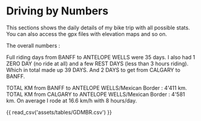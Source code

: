 # Driving by Numbers

This sections shows the daily details of my bike trip with all possible stats. You can also access the gpx files with elevation maps and so on.

The overall numbers :

Full riding days from BANFF to ANTELOPE WELLS were 35 days.
I also had 1 ZERO DAY (no ride at all) and a few REST DAYS (less than 3 hours riding). Which in total made up 39 DAYS. And 2 DAYS to get from CALGARY to BANFF. 

TOTAL KM from BANFF to ANTELOPE WELLS/Mexican Border : 4'411 km.
TOTAL KM from CALGARY to ANTELOPE WELLS/Mexican Border : 4'581 km.
On average I rode at 16.6 km/h with 8 hours/day.

<div id="example-table"></div>

{{ read_csv('assets/tables/GDMBR.csv') }}

